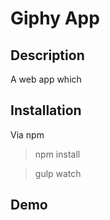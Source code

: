 # Giphy App

## Description

A web app which 

## Installation

Via npm

> npm install

> gulp watch

## Demo
